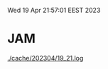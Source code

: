 Wed 19 Apr 21:57:01 EEST 2023
# JAM
<a href='./cache/202304/19_21.log'>./cache/202304/19_21.log</a>
